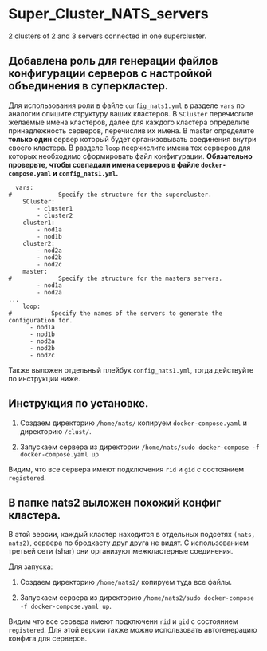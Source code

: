 # Super_Cluster_NATS_servers
2 clusters of 2 and 3 servers connected in one supercluster.

Добавлена роль для генерации файлов конфигурации серверов с настройкой объединения в суперкластер.
-
Для использования роли в файле `config_nats1.yml` в разделе `vars` по аналогии опишите структуру ваших кластеров. В `SCluster` перечислите желаемые имена кластеров, далее для каждого кластера определите принадлежность серверов, перечислив их имена. В master определите **только один** сервер который будет организовывать соединения внутри своего кластера. В разделе `loop` пеерчислите имена тех серверов для которых необходимо сформировать файл конфигурации. **Обязательно проверьте, чтобы совпадали имена серверов в файле `docker-compose.yaml` и `config_nats1.yml`.**
```
  vars: 
#             Specify the structure for the supercluster.
    SCluster: 
        - cluster1
        - cluster2
    cluster1:
        - nod1a
        - nod1b
    cluster2:
        - nod2a
        - nod2b
        - nod2c
    master:
#             Specify the structure for the masters servers.
        - nod1a
        - nod2a
...
    loop: 
#           Specify the names of the servers to generate the configuration for.
      - nod1a
      - nod1b
      - nod2a
      - nod2b
      - nod2c

```

Также выложен отдельный плейбук `config_nats1.yml`, тогда действуйте по инструкции ниже.

Инструкция по установке.
-
1. Создаем директорию `/home/nats/` копируем `docker-compose.yaml` и директорию `/clust/`.

2. Запускаем сервера из директории `/home/nats/sudo docker-compose -f docker-compose.yaml up`

Видим, что все сервера имеют подключения `rid` и `gid` с состоянием `registered`.


В папке nats2 выложен похожий конфиг кластера.
-
В этой версии, каждый кластер находится в отдельных подсетях `(nats, nats2)`, сервера по бродкасту друг друга не видят. С использованием третьей сети (shar) они организуют межкластерные соединения.

Для запуска:
1. Создаем директорию `/home/nats2/` копируем туда все файлы.

2. Запускаем сервера из директорию `/home/nats2/sudo docker-compose -f docker-compose.yaml up`.

Видим что все сервера имеют подключени `rid` и `gid` с состоянием `registered`.
Для этой версии также можно использовать автогенерацию конфига для серверов.
